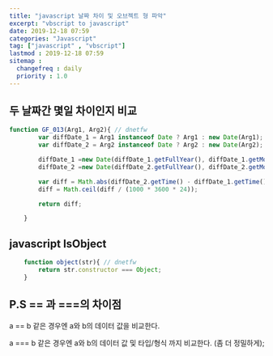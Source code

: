 ```yaml
---
title: "javascript 날짜 차이 및 오브젝트 형 파악"
excerpt: "vbscript to javascript"
date: 2019-12-18 07:59
categories: "Javascript"
tag: ["javascript" , "vbscript"]
lastmod : 2019-12-18 07:59
sitemap :
  changefreq : daily
  priority : 1.0
---
```


## 두 날짜간 몇일 차이인지 비교

```javascript
function GF_013(Arg1, Arg2){ // dnetfw
		var diffDate_1 = Arg1 instanceof Date ? Arg1 : new Date(Arg1);
		var diffDate_2 = Arg2 instanceof Date ? Arg2 : new Date(Arg2);

		diffDate_1 =new Date(diffDate_1.getFullYear(), diffDate_1.getMonth()+1, diffDate_1.getDate());
		diffDate_2 =new Date(diffDate_2.getFullYear(), diffDate_2.getMonth()+1, diffDate_2.getDate());

		var diff = Math.abs(diffDate_2.getTime() - diffDate_1.getTime());
		diff = Math.ceil(diff / (1000 * 3600 * 24));

		return diff;

	}
```

## javascript IsObject

```javascript
	function object(str){ // dnetfw
		return str.constructor === Object;
	}
```

## P.S == 과 ===의 차이점

a == b  같은 경우엔 a와 b의 데이터 값을 비교한다.

a === b 같은 경우엔 a와 b의 데이터 값 및 타입/형식 까지 비교한다. (좀 더 정밀하게);